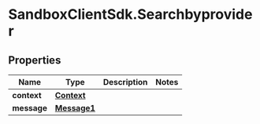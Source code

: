 # SandboxClientSdk.Searchbyprovider

## Properties
Name | Type | Description | Notes
------------ | ------------- | ------------- | -------------
**context** | [**Context**](Context.md) |  | 
**message** | [**Message1**](Message1.md) |  | 
